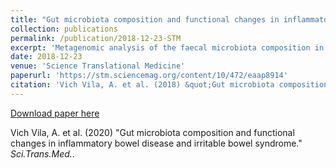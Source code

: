 ```yaml
---
title: "Gut microbiota composition and functional changes in inflammatory bowel disease and irritable bowel syndrome."
collection: publications
permalink: /publication/2018-12-23-STM
excerpt: 'Metagenomic analysis of the faecal microbiota composition in patients with IBD and IBS'
date: 2018-12-23
venue: 'Science Translational Medicine'
paperurl: 'https://stm.sciencemag.org/content/10/472/eaap8914'
citation: 'Vich Vila, A. et al. (2018) &quot;Gut microbiota composition and functional changes in inflammatory bowel disease and irritable bowel syndrome.&quot; <i>Sci.Trans.Med.</i>'
---
```


[Download paper here](https://stm.sciencemag.org/content/10/472/eaap8914)


Vich Vila, A. et al. (2020) "Gut microbiota composition and functional changes in inflammatory bowel disease and irritable bowel syndrome." <i>Sci.Trans.Med.</i>.